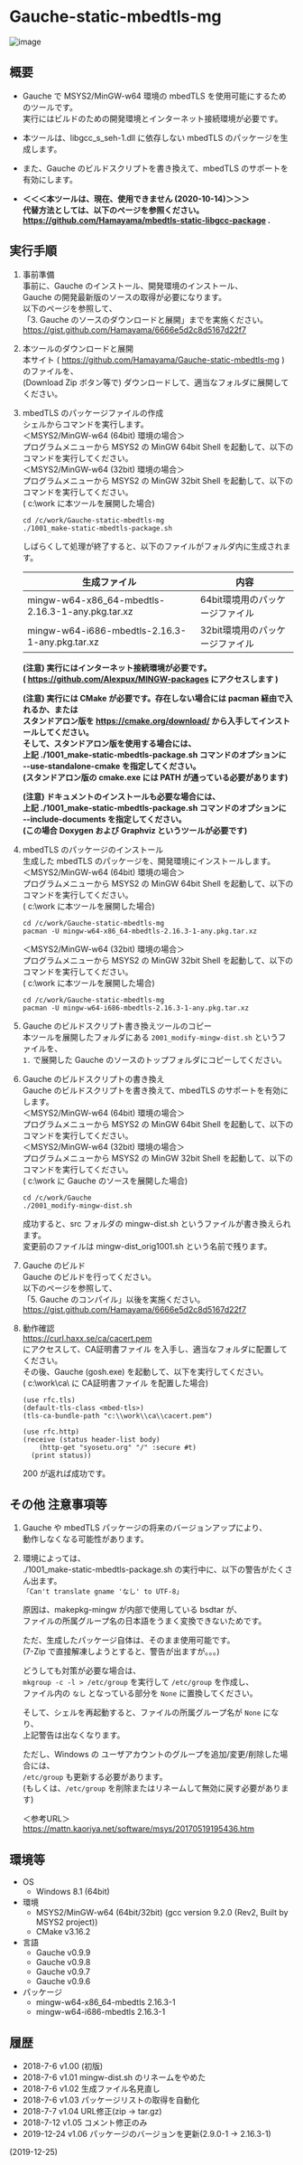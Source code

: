# Gauche-static-mbedtls-mg

![image](image.png)

## 概要
- Gauche で MSYS2/MinGW-w64 環境の mbedTLS を使用可能にするためのツールです。  
  実行にはビルドのための開発環境とインターネット接続環境が必要です。

- 本ツールは、libgcc_s_seh-1.dll に依存しない mbedTLS のパッケージを生成します。

- また、Gauche のビルドスクリプトを書き換えて、mbedTLS のサポートを有効にします。

- **＜＜＜本ツールは、現在、使用できません (2020-10-14)＞＞＞  
  代替方法としては、以下のページを参照ください。  
  https://github.com/Hamayama/mbedtls-static-libgcc-package .**


## 実行手順
1. 事前準備  
   事前に、Gauche のインストール、開発環境のインストール、  
   Gauche の開発最新版のソースの取得が必要になります。  
   以下のページを参照して、  
   「3. Gauche のソースのダウンロードと展開」までを実施ください。  
   https://gist.github.com/Hamayama/6666e5d2c8d5167d22f7

2. 本ツールのダウンロードと展開  
   本サイト ( https://github.com/Hamayama/Gauche-static-mbedtls-mg ) のファイルを、  
   (Download Zip ボタン等で) ダウンロードして、適当なフォルダに展開してください。

3. mbedTLS のパッケージファイルの作成  
   シェルからコマンドを実行します。  
   ＜MSYS2/MinGW-w64 (64bit) 環境の場合＞  
   プログラムメニューから MSYS2 の MinGW 64bit Shell を起動して、以下のコマンドを実行してください。  
   ＜MSYS2/MinGW-w64 (32bit) 環境の場合＞  
   プログラムメニューから MSYS2 の MinGW 32bit Shell を起動して、以下のコマンドを実行してください。  
   ( c:\work に本ツールを展開した場合)
   ```
   cd /c/work/Gauche-static-mbedtls-mg
   ./1001_make-static-mbedtls-package.sh
   ```
   しばらくして処理が終了すると、以下のファイルがフォルダ内に生成されます。
   
   |<div align="center">生成ファイル</div>|<div align="center">内容</div>|
   |---|---|
   |mingw-w64-x86_64-mbedtls-2.16.3-1-any.pkg.tar.xz|64bit環境用のパッケージファイル|
   |mingw-w64-i686-mbedtls-2.16.3-1-any.pkg.tar.xz  |32bit環境用のパッケージファイル|
   
   **(注意) 実行にはインターネット接続環境が必要です。  
   ( https://github.com/Alexpux/MINGW-packages にアクセスします )**  
   
   **(注意) 実行には CMake が必要です。存在しない場合には pacman 経由で入れるか、または  
   スタンドアロン版を https://cmake.org/download/ から入手してインストールしてください。  
   そして、スタンドアロン版を使用する場合には、  
   上記 ./1001_make-static-mbedtls-package.sh コマンドのオプションに  
   --use-standalone-cmake を指定してください。  
   (スタンドアロン版の cmake.exe には PATH が通っている必要があります)**  
   
   **(注意) ドキュメントのインストールも必要な場合には、  
   上記 ./1001_make-static-mbedtls-package.sh コマンドのオプションに  
   --include-documents を指定してください。  
   (この場合 Doxygen および Graphviz というツールが必要です)**

4. mbedTLS のパッケージのインストール  
   生成した mbedTLS のパッケージを、開発環境にインストールします。  
   ＜MSYS2/MinGW-w64 (64bit) 環境の場合＞  
   プログラムメニューから MSYS2 の MinGW 64bit Shell を起動して、以下のコマンドを実行してください。  
   ( c:\work に本ツールを展開した場合)
   ```
   cd /c/work/Gauche-static-mbedtls-mg
   pacman -U mingw-w64-x86_64-mbedtls-2.16.3-1-any.pkg.tar.xz
   ```
   ＜MSYS2/MinGW-w64 (32bit) 環境の場合＞  
   プログラムメニューから MSYS2 の MinGW 32bit Shell を起動して、以下のコマンドを実行してください。  
   ( c:\work に本ツールを展開した場合)
   ```
   cd /c/work/Gauche-static-mbedtls-mg
   pacman -U mingw-w64-i686-mbedtls-2.16.3-1-any.pkg.tar.xz
   ```

5. Gauche のビルドスクリプト書き換えツールのコピー  
   本ツールを展開したフォルダにある `2001_modify-mingw-dist.sh` というファイルを、  
   `1.` で展開した Gauche のソースのトップフォルダにコピーしてください。

6. Gauche のビルドスクリプトの書き換え  
   Gauche のビルドスクリプトを書き換えて、mbedTLS のサポートを有効にします。  
   ＜MSYS2/MinGW-w64 (64bit) 環境の場合＞  
   プログラムメニューから MSYS2 の MinGW 64bit Shell を起動して、以下のコマンドを実行してください。  
   ＜MSYS2/MinGW-w64 (32bit) 環境の場合＞  
   プログラムメニューから MSYS2 の MinGW 32bit Shell を起動して、以下のコマンドを実行してください。  
   ( c:\work に Gauche のソースを展開した場合)
   ```
   cd /c/work/Gauche
   ./2001_modify-mingw-dist.sh
   ```
   成功すると、src フォルダの mingw-dist.sh というファイルが書き換えられます。  
   変更前のファイルは mingw-dist_orig1001.sh という名前で残ります。

7. Gauche のビルド  
   Gauche のビルドを行ってください。  
   以下のページを参照して、  
   「5. Gauche のコンパイル」以後を実施ください。  
   https://gist.github.com/Hamayama/6666e5d2c8d5167d22f7

8. 動作確認  
   https://curl.haxx.se/ca/cacert.pem  
   にアクセスして、CA証明書ファイル を入手し、適当なフォルダに配置してください。  
   その後、Gauche (gosh.exe) を起動して、以下を実行してください。  
   ( c:\work\ca\ に CA証明書ファイル を配置した場合)
   ```
   (use rfc.tls)
   (default-tls-class <mbed-tls>)
   (tls-ca-bundle-path "c:\\work\\ca\\cacert.pem")
   
   (use rfc.http)
   (receive (status header-list body)
       (http-get "syosetu.org" "/" :secure #t)
     (print status))
   ```
   200 が返れば成功です。


## その他 注意事項等
1. Gauche や mbedTLS パッケージの将来のバージョンアップにより、  
   動作しなくなる可能性があります。

2. 環境によっては、  
   ./1001_make-static-mbedtls-package.sh の実行中に、以下の警告がたくさん出ます。  
   `「Can't translate gname 'なし' to UTF-8」`  
   
   原因は、makepkg-mingw が内部で使用している bsdtar が、  
   ファイルの所属グループ名の日本語をうまく変換できないためです。  
   
   ただ、生成したパッケージ自体は、そのまま使用可能です。  
   (7-Zip で直接解凍しようとすると、警告が出ますが。。。)  
   
   どうしても対策が必要な場合は、  
   `mkgroup -c -l > /etc/group` を実行して `/etc/group` を作成し、  
   ファイル内の `なし` となっている部分を `None` に置換してください。  
   
   そして、シェルを再起動すると、ファイルの所属グループ名が `None` になり、  
   上記警告は出なくなります。  
   
   ただし、Windows の ユーザアカウントのグループを追加/変更/削除した場合には、  
   `/etc/group` も更新する必要があります。  
   (もしくは、`/etc/group` を削除またはリネームして無効に戻す必要があります)  
   
   ＜参考URL＞  
   https://mattn.kaoriya.net/software/msys/20170519195436.htm


## 環境等
- OS
  - Windows 8.1 (64bit)
- 環境
  - MSYS2/MinGW-w64 (64bit/32bit) (gcc version 9.2.0 (Rev2, Built by MSYS2 project))
  - CMake v3.16.2
- 言語
  - Gauche v0.9.9
  - Gauche v0.9.8
  - Gauche v0.9.7
  - Gauche v0.9.6
- パッケージ
  - mingw-w64-x86_64-mbedtls 2.16.3-1
  - mingw-w64-i686-mbedtls 2.16.3-1

## 履歴
- 2018-7-6   v1.00 (初版)
- 2018-7-6   v1.01 mingw-dist.sh のリネームをやめた
- 2018-7-6   v1.02 生成ファイル名見直し
- 2018-7-6   v1.03 パッケージリストの取得を自動化
- 2018-7-7   v1.04 URL修正(zip → tar.gz)
- 2018-7-12  v1.05 コメント修正のみ
- 2019-12-24 v1.06 パッケージのバージョンを更新(2.9.0-1 → 2.16.3-1)


(2019-12-25)
